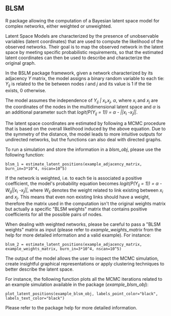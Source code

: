 ## BLSM

R package allowing the computation of a Bayesian latent space model for complex networks, either weighted or unweighted.

Latent Space Models are characterized by the presence of unobservable variables (latent coordinates) that are used to compute the likelihood of the observed networks. Their goal is to map the observed network in the latent space by meeting specific probabilistic requirements, so that the estimated latent coordinates can then be used to describe and characterize the original graph.

In the BSLM package framework, given a network characterized by its adjacency _Y_ matrix, the model assigns a binary random variable to each tie: _Y<sub>ij<sub>_ is related to the tie between nodes _i_ and _j_ and its value is 1 if the tie exists, 0 otherwise. 

The model assumes the independence of _Y<sub>ij</sub> | x<sub>i</sub>,x<sub>j</sub>, &alpha;_, where _x<sub>i</sub>_ and _x<sub>j</sub>_ are the coordinates of the nodes in the multidimensional latent space and _&alpha;_ is an additional parameter such that _logit(P(Y<sub>ij</sub> = 1)) = &alpha; - ||x<sub>i</sub> -x<sub>j</sub>||_.

The latent space coordinates are estimated by following a MCMC procedure that is based on the overall likelihood induced by the above equation. Due to the symmetry of the distance, the model leads to more intuitive outputs for undirected networks, but the functions can also deal with directed graphs.

To run a simulation and store the information in a _blsm\_obj_, please use the following function:
```
blsm_1 = estimate_latent_positions(example_adjacency_matrix, burn_in=3*10^4, nscan=10^5)
```

If the network is weighted, i.e. to each tie is associated a positive coefficient, the model's probability equation becomes _logit(P(Y<sub>ij</sub> = 1)) = &alpha; - W<sub>ij</sub>||x<sub>i</sub> -x<sub>j</sub>||_, where _W<sub>ij</sub>_ denotes the weight related to link existing between  _x<sub>i</sub>_ and  _x<sub>j</sub>_. 
This means that even non existing links should have a weight, therefore the matrix used in the computation isn't the original weights matrix but actually a specific "BLSM weights" matrix that contains positive coefficients for all the possible pairs of nodes. 

When dealing with weighted networks, please be careful to pass a "BLSM weights" matrix as input (please refer to _example\_weights\_matrix_ from the help for more detailed information and a valid example).
For instance:
```
blsm_2 = estimate_latent_positions(example_adjacency_matrix, example_weights_matrix, burn_in=3*10^4, nscan=10^5)
```

The output of the model allows the user to inspect the MCMC simulation, create insightful graphical representations or apply clustering techniques to better describe the latent space. 

For instance, the following function plots all the MCMC iterations related to an example simulation available in the package (_example\_blsm\_obj_): 
```
plot_latent_positions(example_blsm_obj, labels_point_color="black", labels_text_color="black")
```

Please refer to the package help for more detailed information. 
